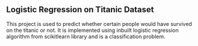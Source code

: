 ## Logistic Regression on Titanic Dataset


This project is used to predict whether certain people would have survived on the titanic or not. It is implemented using inbuilt logistic regression algorithm from scikitlearn library and is a classification problem. 
